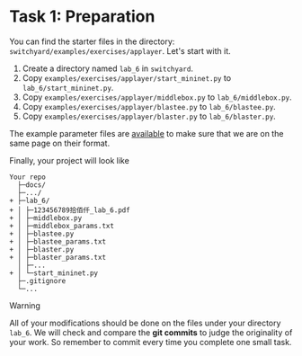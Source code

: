 # Task 1: Preparation

You can find the starter files in the directory: `switchyard/examples/exercises/applayer`. Let's start with it.

1. Create a directory named `lab_6` in `switchyard`.
2. Copy `examples/exercises/applayer/start_mininet.py` to `lab_6/start_mininet.py`.
3. Copy `examples/exercises/applayer/middlebox.py` to `lab_6/middlebox.py`.
4. Copy `examples/exercises/applayer/blastee.py` to `lab_6/blastee.py`.
5. Copy `examples/exercises/applayer/blaster.py` to `lab_6/blaster.py`.

The example parameter files are [available](https://box.nju.edu.cn/d/123a70ac8ff34595b18f/) to make sure that we are on the same page on their format.

Finally, your project will look like

```
Your repo
  ├─docs/
  ├─.../
+ ├─lab_6/
+ │ ├─123456789拾佰仟_lab_6.pdf
+ │ ├─middlebox.py
+ │ ├─middlebox_params.txt
+ │ ├─blastee.py
+ │ ├─blastee_params.txt
+ │ ├─blaster.py
+ │ ├─blaster_params.txt 
  │ ├─...
+ │ └─start_mininet.py
  ├─.gitignore
  └─...
```

> [!WARNING]
> All of your modifications should be done on the files under your directory `lab_6`. We will check and compare the **git commits** to judge the originality of your work. So remember to commit every time you complete one small task.
